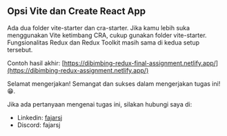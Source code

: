 ## Opsi Vite dan Create React App

Ada dua folder vite-starter dan cra-starter. Jika kamu lebih suka menggunakan Vite ketimbang CRA, cukup gunakan folder vite-starter. Fungsionalitas Redux dan Redux Toolkit masih sama di kedua setup tersebut.

Contoh hasil akhir: [https://dibimbing-redux-final-assignment.netlify.app/](https://dibimbing-redux-assignment.netlify.app/)

Selamat mengerjakan! Semangat dan sukses dalam mengerjakan tugas ini! 😁.

Jika ada pertanyaan mengenai tugas ini, silakan hubungi saya di:

- Linkedin: [fajarsj](https://www.linkedin.com/in/fajarsj/)
- Discord: fajarsj
